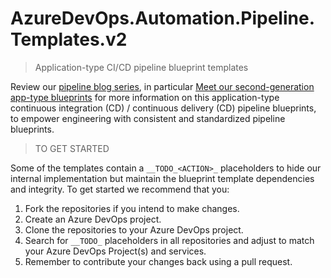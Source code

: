 # AzureDevOps.Automation.Pipeline.Templates.v2

> Application-type CI/CD pipeline blueprint templates

Review our [pipeline blog series](https://wsbctechnicalblog.github.io/why-pipelines-part1.html), in particular [Meet our second-generation app-type blueprints](https://wsbctechnicalblog.github.io/yaml-pipelines-part10.html) for more information on this application-type continuous integration (CD) / continuous delivery (CD) pipeline blueprints, to empower engineering with consistent and standardized pipeline blueprints.

> TO GET STARTED

Some of the templates contain a ```__TODO_<ACTION>_``` placeholders to hide our internal implementation but maintain the blueprint template dependencies and integrity. To get started we recommend that you:

1. Fork the repositories if you intend to make changes.
2. Create an Azure DevOps project.
3. Clone the repositories to your Azure DevOps project.
4. Search for ```__TODO_``` placeholders in all repositories and adjust to match your Azure DevOps Project(s) and services.
5. Remember to contribute your changes back using a pull request.